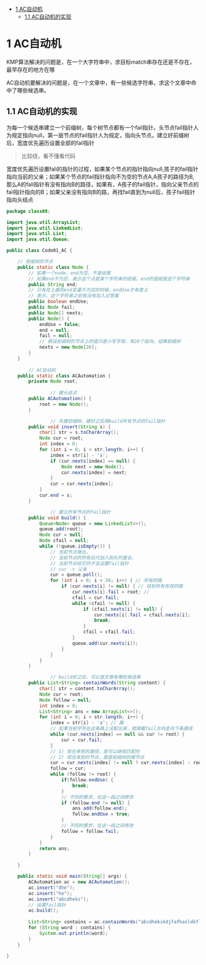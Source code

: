 - [1 AC自动机](#1)
  * [1.1 AC自动机的实现](#11)

<h1 id='1'>1 AC自动机</h1>


KMP算法解决的问题是，在一个大字符串中，求目标match串存在还是不存在，最早存在的地方在哪

AC自动机要解决的问题是，在一个文章中，有一些候选字符串，求这个文章中命中了哪些候选串。

<h2 id='11'>1.1 AC自动机的实现</h2>

为每一个候选串建立一个前缀树，每个树节点都有一个fail指针。头节点fail指针人为规定指向null，第一层节点的fail指针人为规定，指向头节点。建立好前缀树后，宽度优先遍历设置全部的fail指针

> 比较绕，看不懂看代码

宽度优先遍历设置fali的指针的过程，如果某个节点的指针指向null,孩子的fail指针指向当前的父亲；如果某个节点的fail指针指向不为空的节点A,A孩子的路径为B,那么A的fali指针有没有指向B的路径，如果有，A孩子的fail指针，指向父亲节点的fail指针指向的B；如果父亲没有指向B的路，再找fail直到为null后，孩子fail指针指向头结点



```Java
package class08;

import java.util.ArrayList;
import java.util.LinkedList;
import java.util.List;
import java.util.Queue;

public class Code01_AC {

	// 前缀树的节点
	public static class Node {
		// 如果一个node，end为空，不是结尾
		// 如果end不为空，表示这个点是某个字符串的结尾，end的值就是这个字符串
		public String end;
		// 只有在上面的end变量不为空的时候，endUse才有意义
		// 表示，这个字符串之前有没有加入过答案
		public boolean endUse;
		public Node fail;
		public Node[] nexts;
		public Node() {
			endUse = false;
			end = null;
			fail = null;
			// 假设前缀树的节点上的值只是小写字母，有26个指向。经典前缀树
			nexts = new Node[26];
		}
	}
    
        // AC自动机
	public static class ACAutomation {
		private Node root;
        
                // 建头结点
		public ACAutomation() {
			root = new Node();
		}

                // 先建前缀树，建好之后再build所有节点的fail指针
		public void insert(String s) {
			char[] str = s.toCharArray();
			Node cur = root;
			int index = 0;
			for (int i = 0; i < str.length; i++) {
				index = str[i] - 'a';
				if (cur.nexts[index] == null) {
					Node next = new Node();
					cur.nexts[index] = next;
				}
				cur = cur.nexts[index];
			}
			cur.end = s;
		}

                // 建立所有节点的fail指针
		public void build() {
			Queue<Node> queue = new LinkedList<>();
			queue.add(root);
			Node cur = null;
			Node cfail = null;
			while (!queue.isEmpty()) {
				// 当前节点弹出，
				// 当前节点的所有后代加入到队列里去，
				// 当前节点给它的子去设置fail指针
				// cur -> 父亲
				cur = queue.poll();
				for (int i = 0; i < 26; i++) { // 所有的路
					if (cur.nexts[i] != null) { // 找到所有有效的路
						cur.nexts[i].fail = root; //
						cfail = cur.fail;
						while (cfail != null) {
							if (cfail.nexts[i] != null) {
								cur.nexts[i].fail = cfail.nexts[i];
								break;
							}
							cfail = cfail.fail;
						}
						queue.add(cur.nexts[i]);
					}
				}
			}
		}

                // build好之后，可以查文章有哪些候选串
		public List<String> containWords(String content) {
			char[] str = content.toCharArray();
			Node cur = root;
			Node follow = null;
			int index = 0;
			List<String> ans = new ArrayList<>();
			for (int i = 0; i < str.length; i++) {
				index = str[i] - 'a'; // 路
				// 如果当前字符在这条路上没配出来，就随着fail方向走向下条路径
				while (cur.nexts[index] == null && cur != root) {
					cur = cur.fail;
				}
				// 1) 现在来到的路径，是可以继续匹配的
				// 2) 现在来到的节点，就是前缀树的根节点
				cur = cur.nexts[index] != null ? cur.nexts[index] : root;
				follow = cur;
				while (follow != root) {
					if(follow.endUse) {
						break;
					}
					// 不同的需求，在这一段之间修改
					if (follow.end != null) {
						ans.add(follow.end);
						follow.endUse = true;
					}
					// 不同的需求，在这一段之间修改
					follow = follow.fail;
				}
			}
			return ans;
		}

	}

	public static void main(String[] args) {
		ACAutomation ac = new ACAutomation();
		ac.insert("dhe");
		ac.insert("he");
		ac.insert("abcdheks");
		// 设置fail指针
		ac.build();	
		
		List<String> contains = ac.containWords("abcdhekskdjfafhasldkflskdjhwqaeruv");
		for (String word : contains) {
			System.out.println(word);
		}
	}

}

```














